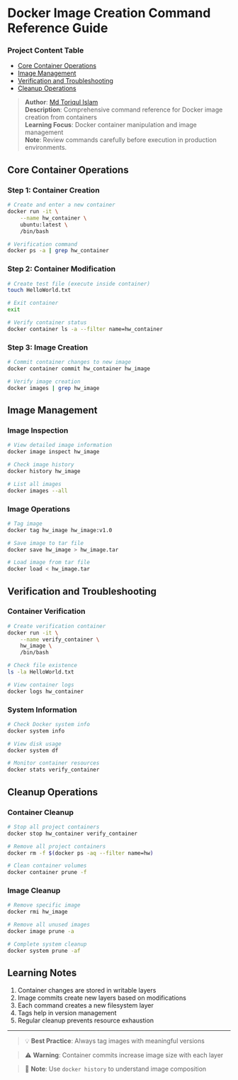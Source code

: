 # Docker Image Creation Command Reference Guide

### Project Content Table
- [Core Container Operations](#core-container-operations)
- [Image Management](#image-management)
- [Verification and Troubleshooting](#verification-and-troubleshooting)
- [Cleanup Operations](#cleanup-operations)

> **Author**: [Md Toriqul Islam](https://linkedin.com/in/thetoriqul)  
> **Description**: Comprehensive command reference for Docker image creation from containers  
> **Learning Focus**: Docker container manipulation and image management  
> **Note**: Review commands carefully before execution in production environments.

## Core Container Operations

### Step 1: Container Creation
```bash
# Create and enter a new container
docker run -it \
    --name hw_container \
    ubuntu:latest \
    /bin/bash

# Verification command
docker ps -a | grep hw_container
```

### Step 2: Container Modification
```bash
# Create test file (execute inside container)
touch HelloWorld.txt

# Exit container
exit

# Verify container status
docker container ls -a --filter name=hw_container
```

### Step 3: Image Creation
```bash
# Commit container changes to new image
docker container commit hw_container hw_image

# Verify image creation
docker images | grep hw_image
```

## Image Management

### Image Inspection
```bash
# View detailed image information
docker image inspect hw_image

# Check image history
docker history hw_image

# List all images
docker images --all
```

### Image Operations
```bash
# Tag image
docker tag hw_image hw_image:v1.0

# Save image to tar file
docker save hw_image > hw_image.tar

# Load image from tar file
docker load < hw_image.tar
```

## Verification and Troubleshooting

### Container Verification
```bash
# Create verification container
docker run -it \
    --name verify_container \
    hw_image \
    /bin/bash

# Check file existence
ls -la HelloWorld.txt

# View container logs
docker logs hw_container
```

### System Information
```bash
# Check Docker system info
docker system info

# View disk usage
docker system df

# Monitor container resources
docker stats verify_container
```

## Cleanup Operations

### Container Cleanup
```bash
# Stop all project containers
docker stop hw_container verify_container

# Remove all project containers
docker rm -f $(docker ps -aq --filter name=hw)

# Clean container volumes
docker container prune -f
```

### Image Cleanup
```bash
# Remove specific image
docker rmi hw_image

# Remove all unused images
docker image prune -a

# Complete system cleanup
docker system prune -af
```

## Learning Notes

1. Container changes are stored in writable layers
2. Image commits create new layers based on modifications
3. Each command creates a new filesystem layer
4. Tags help in version management
5. Regular cleanup prevents resource exhaustion

---

> 💡 **Best Practice**: Always tag images with meaningful versions

> ⚠️ **Warning**: Container commits increase image size with each layer

> 📝 **Note**: Use `docker history` to understand image composition